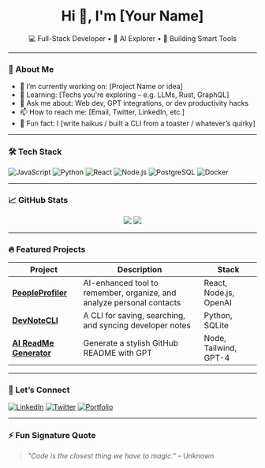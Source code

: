 <h1 align="center">Hi 👋, I'm [Your Name]</h1>
<p align="center">
  💻 Full-Stack Developer • 🤖 AI Explorer • 🚀 Building Smart Tools
</p>

---

### 🧠 About Me
- 🔭 I’m currently working on: [Project Name or idea]  
- 🌱 Learning: [Techs you're exploring – e.g. LLMs, Rust, GraphQL]  
- 💬 Ask me about: Web dev, GPT integrations, or dev productivity hacks  
- 📫 How to reach me: [Email, Twitter, LinkedIn, etc.]  
- 🧰 Fun fact: I [write haikus / built a CLI from a toaster / whatever’s quirky]

---

### 🛠️ Tech Stack
![JavaScript](https://img.shields.io/badge/-JavaScript-black?style=flat-square&logo=javascript)
![Python](https://img.shields.io/badge/-Python-black?style=flat-square&logo=python)
![React](https://img.shields.io/badge/-React-black?style=flat-square&logo=react)
![Node.js](https://img.shields.io/badge/-Node.js-black?style=flat-square&logo=node.js)
![PostgreSQL](https://img.shields.io/badge/-PostgreSQL-black?style=flat-square&logo=postgresql)
![Docker](https://img.shields.io/badge/-Docker-black?style=flat-square&logo=docker)

---

### 📈 GitHub Stats
<p align="center">
  <img src="https://github-readme-stats.vercel.app/api?username=supunhg&show_icons=true&theme=tokyonight" />
  <img src="https://github-readme-streak-stats.herokuapp.com/?user=supunhg&theme=tokyonight" />
</p>

---

### 🔥 Featured Projects

| Project | Description | Stack |
|--------|-------------|-------|
| [**PeopleProfiler**](https://github.com/YOUR_USERNAME/PeopleProfiler) | AI-enhanced tool to remember, organize, and analyze personal contacts | React, Node.js, OpenAI |
| [**DevNoteCLI**](https://github.com/YOUR_USERNAME/DevNoteCLI) | A CLI for saving, searching, and syncing developer notes | Python, SQLite |
| [**AI ReadMe Generator**](https://github.com/YOUR_USERNAME/ai-readme-gen) | Generate a stylish GitHub README with GPT | Node, Tailwind, GPT-4 |

---

### 🤝 Let’s Connect

[![LinkedIn](https://img.shields.io/badge/-LinkedIn-blue?style=flat-square&logo=LinkedIn&logoColor=white)](https://linkedin.com/in/YOUR_HANDLE)
[![Twitter](https://img.shields.io/badge/-@YOURHANDLE-1DA1F2?style=flat-square&logo=twitter&logoColor=white)](https://twitter.com/YOURHANDLE)
[![Portfolio](https://img.shields.io/badge/-Portfolio-000?style=flat-square&logo=github)](https://yourdomain.dev)

---

### ⚡ Fun Signature Quote
> *"Code is the closest thing we have to magic."* – Unknown
